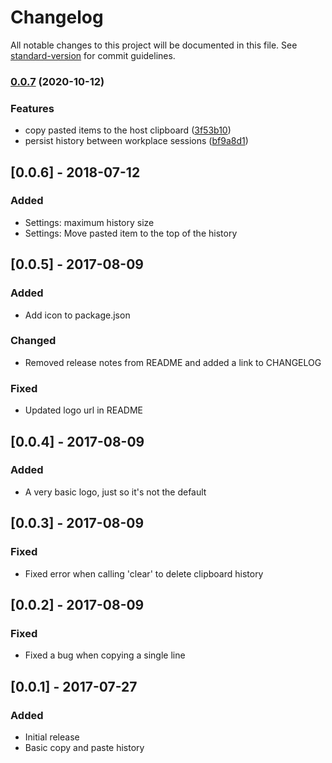 # Changelog

All notable changes to this project will be documented in this file. See [standard-version](https://github.com/conventional-changelog/standard-version) for commit guidelines.

### [0.0.7](https://github.com/rockingskier/vscode-copy-copy-paste/compare/v0.0.6...v0.0.7) (2020-10-12)


### Features

* copy pasted items to the host clipboard ([3f53b10](https://github.com/rockingskier/vscode-copy-copy-paste/commit/3f53b10557f25e394cb76e0032a4dd493f39b8b8))
* persist history between workplace sessions ([bf9a8d1](https://github.com/rockingskier/vscode-copy-copy-paste/commit/bf9a8d1fa8e1b865abfcb6ee1ca043cbbfea8b43))

## [0.0.6] - 2018-07-12

### Added

- Settings: maximum history size
- Settings: Move pasted item to the top of the history

## [0.0.5] - 2017-08-09

### Added

- Add icon to package.json

### Changed

- Removed release notes from README and added a link to CHANGELOG

### Fixed

- Updated logo url in README

## [0.0.4] - 2017-08-09

### Added

- A very basic logo, just so it's not the default

## [0.0.3] - 2017-08-09

### Fixed

- Fixed error when calling 'clear' to delete clipboard history

## [0.0.2] - 2017-08-09

### Fixed

- Fixed a bug when copying a single line

## [0.0.1] - 2017-07-27

### Added

- Initial release
- Basic copy and paste history
